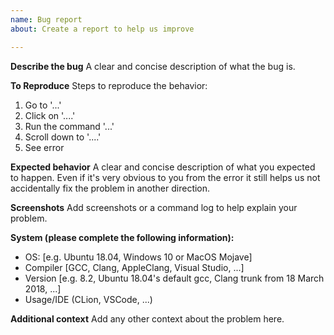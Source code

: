 ```yaml
---
name: Bug report
about: Create a report to help us improve

---
```


**Describe the bug**
A clear and concise description of what the bug is.

**To Reproduce**
Steps to reproduce the behavior:
1. Go to '...'
2. Click on '....'
3. Run the command '...'
4. Scroll down to '....'
5. See error

**Expected behavior**
A clear and concise description of what you expected to happen. Even if it's very obvious to you from the error it still helps us not accidentally fix the problem in another direction.

**Screenshots**
Add screenshots or a command log to help explain your problem.

**System (please complete the following information):**
 - OS: [e.g. Ubuntu 18.04, Windows 10 or MacOS Mojave]
 - Compiler [GCC, Clang, AppleClang, Visual Studio, ...]
 - Version [e.g. 8.2, Ubuntu 18.04's default gcc, Clang trunk from 18 March 2018, ...]
 - Usage/IDE (CLion, VSCode, ...)

**Additional context**
Add any other context about the problem here.
